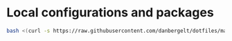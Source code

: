 # Local configurations and packages

```bash
bash <(curl -s https://raw.githubusercontent.com/danbergelt/dotfiles/main/setup.sh) --help
```
